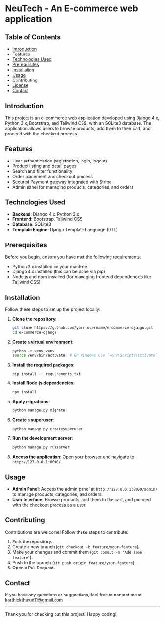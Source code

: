 # NeuTech - An E-commerce web application

## Table of Contents

- [Introduction](#introduction)
- [Features](#features)
- [Technologies Used](#technologies-used)
- [Prerequisites](#prerequisites)
- [Installation](#installation)
- [Usage](#usage)
- [Contributing](#contributing)
- [License](#license)
- [Contact](#contact)

## Introduction

This project is an e-commerce web application developed using Django 4.x, Python 3.x, Bootstrap, and Tailwind CSS, with an SQLite3 database. The application allows users to browse products, add them to their cart, and proceed with the checkout process.

## Features

- User authentication (registration, login, logout)
- Product listing and detail pages
- Search and filter functionality
- Order placement and checkout process
- Secured Payment gateway integrated with Stripe
- Admin panel for managing products, categories, and orders

## Technologies Used

- **Backend**: Django 4.x, Python 3.x
- **Frontend**: Bootstrap, Tailwind CSS
- **Database**: SQLite3
- **Template Engine**: Django Template Language (DTL)

## Prerequisites

Before you begin, ensure you have met the following requirements:

- Python 3.x installed on your machine
- Django 4.x installed (this can be done via pip)
- Node.js and npm installed (for managing frontend dependencies like Tailwind CSS)

## Installation

Follow these steps to set up the project locally:

1. **Clone the repository**:
   ```bash
   git clone https://github.com/your-username/e-commerce-django.git
   cd e-commerce-django
   ```

2. **Create a virtual environment**:
   ```bash
   python -m venv venv
   source venv/bin/activate  # On Windows use `venv\Scripts\activate`
   ```

3. **Install the required packages**:
   ```bash
   pip install -r requirements.txt
   ```

4. **Install Node.js dependencies**:
   ```bash
   npm install
   ```

5. **Apply migrations**:
   ```bash
   python manage.py migrate
   ```

6. **Create a superuser**:
   ```bash
   python manage.py createsuperuser
   ```

7. **Run the development server**:
   ```bash
   python manage.py runserver
   ```

8. **Access the application**:
   Open your browser and navigate to `http://127.0.0.1:8000/`.

## Usage

- **Admin Panel**: Access the admin panel at `http://127.0.0.1:8000/admin/` to manage products, categories, and orders.
- **User Interface**: Browse products, add them to the cart, and proceed with the checkout process as a user.

## Contributing

Contributions are welcome! Follow these steps to contribute:

1. Fork the repository.
2. Create a new branch (`git checkout -b feature/your-feature`).
3. Make your changes and commit them (`git commit -m 'Add some feature'`).
4. Push to the branch (`git push origin feature/your-feature`).
5. Open a Pull Request.

 

## Contact

If you have any questions or suggestions, feel free to contact me at karthicktharun11@gmail.com

---

Thank you for checking out this project! Happy coding!
